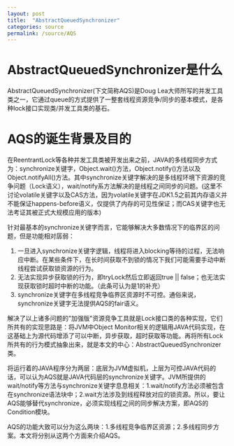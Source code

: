 ```yaml
---
layout: post
title:  "AbstractQueuedSynchronizer"
categories: source
permalink: /source/AQS
---
```


# AbstractQueuedSynchronizer是什么
AbstractQueuedSynchronizer(下文简称AQS)是Doug Lea大师所写的并发工具类之一，它通过queue的方式提供了一整套线程资源竞争/同步的基本模式，是各种lock接口实现类/并发工具类的基石。

# AQS的诞生背景及目的

在ReentrantLock等各种并发工具类被开发出来之前，JAVA的多线程同步方式为：synchronize关键字，Object.wait()方法，Object.notify()方法以及Object.notifyAll()方法。其中synchronize关键字解决的是多线程环境下资源的竞争问题（Lock语义），wait/notify系方法解决的是线程之间同步的问题。(这里不讨论volatile关键字以及CAS方法，因为volatile关键字在JDK1.5之前其内存语义并不能保证happens-before语义，仅提供了内存的可见性保证；而CAS关键字也无法考证其被正式大规模应用的版本)

针对最基本的synchronize关键字而言，它能够解决大多数情况下的临界区的问题，但是功能相对孱弱：
1. 一旦进入synchronize关键字逻辑，线程将进入blocking等待的过程，无法响应中断。在某些条件下，在长时间获取不到锁的情况下我们可能需要手动中断线程尝试获取锁资源的行为。
2. 无法实现异步获取锁的行为，即tryLock然后立即返回true \|\| false；也无法实现获取锁时超时中断的功能。（此条可认为是1的补充）
3. synchronize关键字在多线程竞争临界区资源时不可控。通俗来说，synchronize关键字无法提供AQS的fair语义。

解决了以上诸多问题的"加强版"资源竞争工具就是Lock接口类的各种实现，它们所共有的实现思路是：将JVM中Object Monitor相关的逻辑用JAVA代码实现，在这基础上为源代码增添了可以中断，异步获取，超时获取等功能。再将所有Lock所共有的行为模式抽象出来，就是本文的中心：AbstractQueuedSynchronizer类。
    
将运行着的JAVA程序分为两层：底层为JVM虚拟机，上层为可控JAVA代码的话，可以认为AQS就是JAVA代码层的synchronize关键字。JVM所提供的wait/notify等方法与synchronize关键字息息相关：1.wait/notify方法必须被包含在synchronize语法块中；2.wait方法涉及到线程释放对应的锁资源。所以，要让AQS能够替代synchronize，必须实现线程之间的同步解决方案，即AQS的Condition模块。
    
AQS的功能大致可以分为这么两块：1.多线程竞争临界区资源；2.多线程同步方案。本文将分别从这两个方面来介绍AQS。
